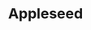 ---
layout: post
title: "Appleseed"
category: portfolio
tags: illustration
thumbnail: /portfolio/thumbs/appleseed.jpg
full: /portfolio/full/appleseed.jpg
medium: 3D modelling
orientation: landscape
description: A conceptual piece for a BlenderGuru cgi competition. The idea was to create a futuristic vehicle, and I created this little agricultural helper robot. It was a great learning experience in Blender, which is the modelling software that I use.
---